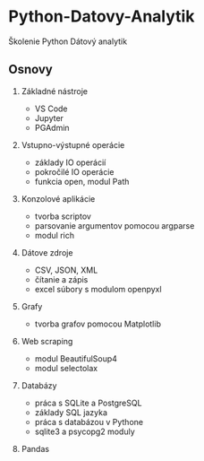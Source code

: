 # Python-Datovy-Analytik
Školenie Python Dátový analytik

## Osnovy

1. Základné nástroje
   - VS Code
   - Jupyter
   - PGAdmin

2. Vstupno-výstupné operácie
   - základy IO operácií
   - pokročilé IO operácie
   - funkcia open, modul Path

3. Konzolové aplikácie
   - tvorba scriptov
   - parsovanie argumentov pomocou argparse
   - modul rich
   
4.  Dátove zdroje
    - CSV, JSON, XML
    - čítanie a zápis
    - excel súbory s modulom openpyxl

5. Grafy
    - tvorba grafov pomocou Matplotlib
  
6. Web scraping
   - modul BeautifulSoup4
   - modul selectolax  

7. Databázy
   - práca s SQLite a PostgreSQL
   - základy SQL jazyka
   - práca s databázou v Pythone
   - sqlite3 a psycopg2 moduly
  
8. Pandas
   
